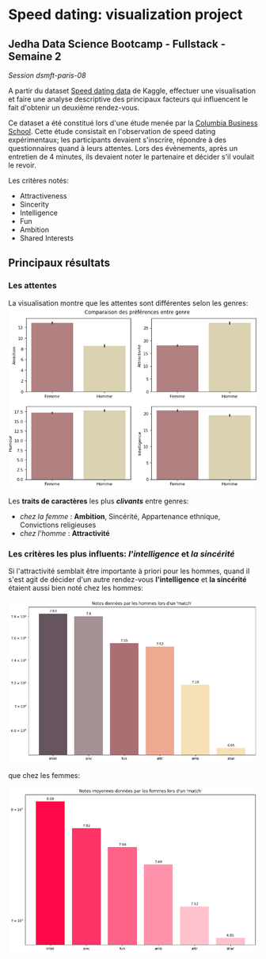 # Speed dating: visualization project

## Jedha Data Science Bootcamp - Fullstack - Semaine 2

_Session dsmft-paris-08_

A partir du dataset [Speed dating data](https://www.kaggle.com/annavictoria/speed-dating-experiment/) de Kaggle, effectuer une visualisation et faire une analyse descriptive des principaux facteurs qui influencent le fait d'obtenir un deuxième rendez-vous.

Ce dataset a été constitué lors d'une étude menée par la [Columbia Business School](http://faculty.chicagobooth.edu/emir.kamenica/documents/genderDifferences.pdf).
Cette étude consistait en l'observation de speed dating expérimentaux; les participants devaient s'inscrire, répondre à des questionnaires quand à leurs attentes.
Lors des évènements, après un entretien de 4 minutes, ils devaient noter le partenaire et décider s'il voulait le revoir.

Les critères notés:
* Attractiveness
* Sincerity
* Intelligence
* Fun
* Ambition
* Shared Interests

## Principaux résultats
### Les attentes
La visualisation montre que les attentes sont différentes selon les genres:
![alt text](./images/comp_pref_sns_1.png)

Les **traits de caractères** les plus _**clivants**_ entre genres: 
- _chez la femme_ : **Ambition**, Sincérité, Appartenance ethnique, Convictions religieuses
- _chez l'homme_ : **Attractivité**

### Les critères les plus influents: *l'intelligence* et *la sincérité*
Si l'attractivité semblait être importante à priori pour les hommes,
quand il s'est agit de décider d'un autre rendez-vous **l'intelligence** et **la sincérité**
étaient aussi bien noté chez les hommes:

![alt text](./images/moy_notes_donnees_homme_plt.png)

que chez les femmes:

![alt text](./images/moy_notes_donnees_femme_plt.png)
